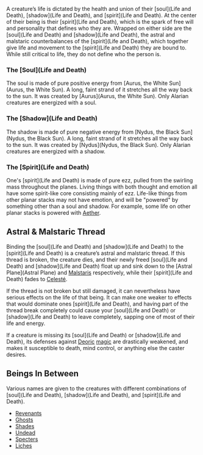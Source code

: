 A creature’s life is dictated by the health and union of their [soul](Life and Death), [shadow](Life and Death), and [spirit](Life and Death). At the center of their being is their [spirit](Life and Death), which is the spark of free will and personality that defines who they are. Wrapped on either side are the [soul](Life and Death) and [shadow](Life and Death), the astral and malstaric counterbalances of the [spirit](Life and Death), which together give life and movement to the [spirit](Life and Death) they are bound to. While still critical to life, they do not define who the person is.

### The [Soul](Life and Death)

The soul is made of pure positive energy from [Aurus, the White Sun](Aurus, the White Sun). A long, faint strand of it stretches all the way back to the sun. It was created by [Aurus](Aurus, the White Sun). Only Alarian creatures are energized with a soul.

### The [Shadow](Life and Death)

The shadow is made of pure negative energy from [Nydus, the Black Sun](Nydus, the Black Sun). A long, faint strand of it stretches all the way back to the sun. It was created by [Nydus](Nydus, the Black Sun). Only Alarian creatures are energized with a shadow.

### The [Spirit](Life and Death)

One's [spirit](Life and Death) is made of pure ezz, pulled from the swirling mass throughout the planes. Living things with both thought and emotion all have some spirit-like core consisting mainly of ezz. Life-like things from other planar stacks may not have emotion, and will be "powered" by something other than a soul and shadow. For example, some life on other planar stacks is powered with [Aether](Aether).

## Astral & Malstaric Thread

Binding the [soul](Life and Death) and [shadow](Life and Death) to the [spirit](Life and Death) is a creature’s astral and malstaric thread. If this thread is broken, the creature dies, and their newly freed [soul](Life and Death) and [shadow](Life and Death) float up and sink down to the [Astral Plane](Astral Plane) and [Malstaris](Malstaris) respectively, while their [spirit](Life and Death) fades to [Celesté](Celesté).

If the thread is not broken but still damaged, it can nevertheless have serious effects on the life of that being. It can make one weaker to effects that would dominate ones [spirit](Life and Death), and having part of the thread break completely could cause your [soul](Life and Death) or [shadow](Life and Death) to leave completely, sapping one of most of their life and energy. 

If a creature is missing its [soul](Life and Death) or [shadow](Life and Death), its defenses against [Deoric](Deoric) [magic](Magic) are drastically weakened, and makes it susceptible to death, mind control, or anything else the caster desires.

## Beings In Between

Various names are given to the creatures with different combinations of [soul](Life and Death), [shadow](Life and Death), and [spirit](Life and Death). 

- [Revenants](Revenants)
- [Ghosts](Ghosts)
- [Shades](Shades)
- [Undead](Undead)
- [Specters](Specters)
- [Liches](Liches)